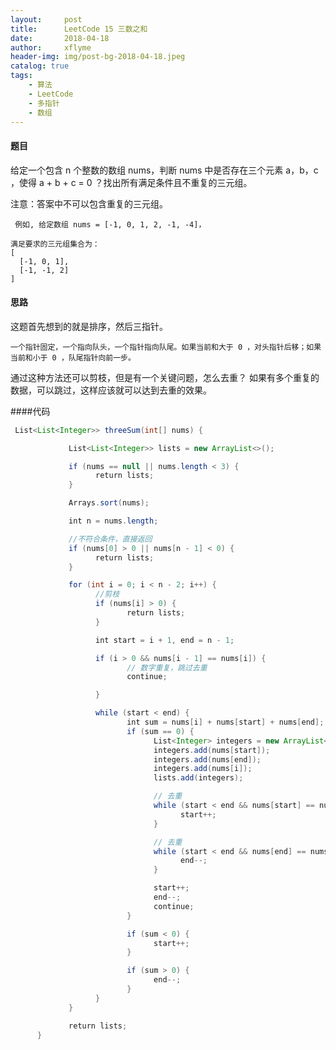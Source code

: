 ```yaml
---
layout:     post
title:      LeetCode 15 三数之和
date:       2018-04-18
author:     xflyme
header-img: img/post-bg-2018-04-18.jpeg
catalog: true
tags:
    - 算法
    - LeetCode
    - 多指针
    - 数组
---
```



#### 题目
给定一个包含 n 个整数的数组 nums，判断 nums 中是否存在三个元素 a，b，c ，使得 a + b + c = 0 ？找出所有满足条件且不重复的三元组。

注意：答案中不可以包含重复的三元组。

     例如, 给定数组 nums = [-1, 0, 1, 2, -1, -4]，

    满足要求的三元组集合为：
    [
      [-1, 0, 1],
      [-1, -1, 2]
    ]

#### 思路
这题首先想到的就是排序，然后三指针。

    一个指针固定，一个指向队头，一个指针指向队尾。如果当前和大于 0 ，对头指针后移；如果当前和小于 0 ，队尾指针向前一步。
    
通过这种方法还可以剪枝，但是有一个关键问题，怎么去重？
如果有多个重复的数据，可以跳过，这样应该就可以达到去重的效果。

####代码
```java
 List<List<Integer>> threeSum(int[] nums) {

             List<List<Integer>> lists = new ArrayList<>();

             if (nums == null || nums.length < 3) {
                   return lists;
             }

             Arrays.sort(nums);

             int n = nums.length;

             //不符合条件，直接返回
             if (nums[0] > 0 || nums[n - 1] < 0) {
                   return lists;
             }

             for (int i = 0; i < n - 2; i++) {
                   //剪枝
                   if (nums[i] > 0) {
                          return lists;
                   }

                   int start = i + 1, end = n - 1;

                   if (i > 0 && nums[i - 1] == nums[i]) {
                          // 数字重复，跳过去重
                          continue;

                   }

                   while (start < end) {
                          int sum = nums[i] + nums[start] + nums[end];
                          if (sum == 0) {
                                List<Integer> integers = new ArrayList<Integer>();
                                integers.add(nums[start]);
                                integers.add(nums[end]);
                                integers.add(nums[i]);
                                lists.add(integers);

                                // 去重
                                while (start < end && nums[start] == nums[start + 1]) {
                                      start++;
                                }

                                // 去重
                                while (start < end && nums[end] == nums[end - 1]) {
                                      end--;
                                }

                                start++;
                                end--;
                                continue;
                          }

                          if (sum < 0) {
                                start++;
                          }

                          if (sum > 0) {
                                end--;
                          }
                   }
             }

             return lists;
      }
```
